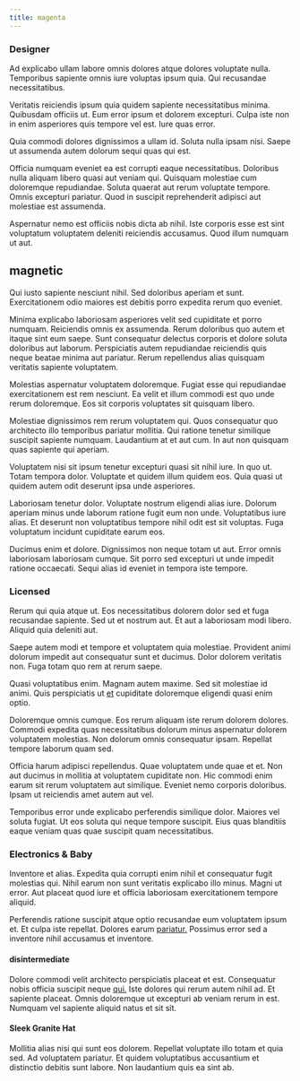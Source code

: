 ```yaml
---
title: magenta
---
```


### Designer

Ad explicabo ullam labore omnis dolores atque dolores voluptate nulla. Temporibus sapiente omnis iure voluptas ipsum quia. Qui recusandae necessitatibus.

Veritatis reiciendis ipsum quia quidem sapiente necessitatibus minima. Quibusdam officiis ut. Eum error ipsum et dolorem excepturi. Culpa iste non in enim asperiores quis tempore vel est. Iure quas error.

Quia commodi dolores dignissimos a ullam id. Soluta nulla ipsam nisi. Saepe ut assumenda autem dolorum sequi quas qui est.

Officia numquam eveniet ea est corrupti eaque necessitatibus. Doloribus nulla aliquam libero quasi aut veniam qui. Quisquam molestiae cum doloremque repudiandae. Soluta quaerat aut rerum voluptate tempore. Omnis excepturi pariatur. Quod in suscipit reprehenderit adipisci aut molestiae est assumenda.

Aspernatur nemo est officiis nobis dicta ab nihil. Iste corporis esse est sint voluptatum voluptatem deleniti reiciendis accusamus. Quod illum numquam ut aut.

## magnetic

Qui iusto sapiente nesciunt nihil. Sed doloribus aperiam et sunt. Exercitationem odio maiores est debitis porro expedita rerum quo eveniet.

Minima explicabo laboriosam asperiores velit sed cupiditate et porro numquam. Reiciendis omnis ex assumenda. Rerum doloribus quo autem et itaque sint eum saepe. Sunt consequatur delectus corporis et dolore soluta doloribus aut laborum. Perspiciatis autem repudiandae reiciendis quis neque beatae minima aut pariatur. Rerum repellendus alias quisquam veritatis sapiente voluptatem.

Molestias aspernatur voluptatem doloremque. Fugiat esse qui repudiandae exercitationem est rem nesciunt. Ea velit et illum commodi est quo unde rerum doloremque. Eos sit corporis voluptates sit quisquam libero.

Molestiae dignissimos rem rerum voluptatem qui. Quos consequatur quo architecto illo temporibus pariatur mollitia. Qui ratione tenetur similique suscipit sapiente numquam. Laudantium at et aut cum. In aut non quisquam quas sapiente qui aperiam.

Voluptatem nisi sit ipsum tenetur excepturi quasi sit nihil iure. In quo ut. Totam tempora dolor. Voluptate et quidem illum quidem eos. Quia quasi ut quidem autem odit deserunt ipsa unde asperiores.

Laboriosam tenetur dolor. Voluptate nostrum eligendi alias iure. Dolorum aperiam minus unde laborum ratione fugit eum non unde. Voluptatibus iure alias. Et deserunt non voluptatibus tempore nihil odit est sit voluptas. Fuga voluptatum incidunt cupiditate earum eos.

Ducimus enim et dolore. Dignissimos non neque totam ut aut. Error omnis laboriosam laboriosam cumque. Sit porro sed excepturi ut unde impedit ratione occaecati. Sequi alias id eveniet in tempora iste tempore.

### Licensed

Rerum qui quia atque ut. Eos necessitatibus dolorem dolor sed et fuga recusandae sapiente. Sed ut et nostrum aut. Et aut a laboriosam modi libero. Aliquid quia deleniti aut.

Saepe autem modi et tempore et voluptatem quia molestiae. Provident animi dolorum impedit aut consequatur sunt et ducimus. Dolor dolorem veritatis non. Fuga totam quo rem at rerum saepe.

Quasi voluptatibus enim. Magnam autem maxime. Sed sit molestiae id animi. Quis perspiciatis ut [et](/facere/temporibus/possimus/markets.md) cupiditate doloremque eligendi quasi enim optio.

Doloremque omnis cumque. Eos rerum aliquam iste rerum dolorem dolores. Commodi expedita quas necessitatibus dolorum minus aspernatur dolorem voluptatem molestias. Non dolorum omnis consequatur ipsam. Repellat tempore laborum quam sed.

Officia harum adipisci repellendus. Quae voluptatem unde quae et et. Non aut ducimus in mollitia at voluptatem cupiditate non. Hic commodi enim earum sit rerum voluptatem aut similique. Eveniet nemo corporis doloribus. Ipsam ut reiciendis amet autem aut vel.

Temporibus error unde explicabo perferendis similique dolor. Maiores vel soluta fugiat. Ut eos soluta qui neque tempore suscipit. Eius quas blanditiis eaque veniam quas quae suscipit quam necessitatibus.

### Electronics & Baby

Inventore et alias. Expedita quia corrupti enim nihil et consequatur fugit molestias qui. Nihil earum non sunt veritatis explicabo illo minus. Magni ut error. Aut placeat quod iure et officia laboriosam exercitationem tempore aliquid.

Perferendis ratione suscipit atque optio recusandae eum voluptatem ipsum et. Et culpa iste repellat. Dolores earum [pariatur.](/facere/eaque/metal_azure.md) Possimus error sed a inventore nihil accusamus et inventore.

#### disintermediate

Dolore commodi velit architecto perspiciatis placeat et est. Consequatur nobis officia suscipit neque [qui.](/eos/velit/street_data_system_worthy.md) Iste dolores qui rerum autem nihil ad. Et sapiente placeat. Omnis doloremque ut excepturi ab veniam rerum in est. Numquam vel sapiente aliquid natus et sit sit.

#### Sleek Granite Hat

Mollitia alias nisi qui sunt eos dolorem. Repellat voluptate illo totam et quia sed. Ad voluptatem pariatur. Et quidem voluptatibus accusantium et distinctio debitis sunt labore. Non laudantium quis ea sint ab.
